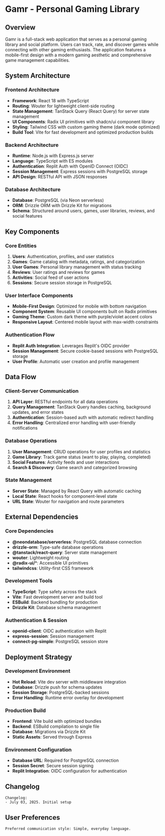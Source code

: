 # Gamr - Personal Gaming Library

## Overview

Gamr is a full-stack web application that serves as a personal gaming library and social platform. Users can track, rate, and discover games while connecting with other gaming enthusiasts. The application features a mobile-first design with a modern gaming aesthetic and comprehensive game management capabilities.

## System Architecture

### Frontend Architecture
- **Framework**: React 18 with TypeScript
- **Routing**: Wouter for lightweight client-side routing
- **State Management**: TanStack Query (React Query) for server state management
- **UI Components**: Radix UI primitives with shadcn/ui component library
- **Styling**: Tailwind CSS with custom gaming theme (dark mode optimized)
- **Build Tool**: Vite for fast development and optimized production builds

### Backend Architecture
- **Runtime**: Node.js with Express.js server
- **Language**: TypeScript with ES modules
- **Authentication**: Replit Auth with OpenID Connect (OIDC)
- **Session Management**: Express sessions with PostgreSQL storage
- **API Design**: RESTful API with JSON responses

### Database Architecture
- **Database**: PostgreSQL (via Neon serverless)
- **ORM**: Drizzle ORM with Drizzle Kit for migrations
- **Schema**: Structured around users, games, user libraries, reviews, and social features

## Key Components

### Core Entities
1. **Users**: Authentication, profiles, and user statistics
2. **Games**: Game catalog with metadata, ratings, and categorization
3. **User Games**: Personal library management with status tracking
4. **Reviews**: User ratings and reviews for games
5. **Activities**: Social feed of user actions
6. **Sessions**: Secure session storage in PostgreSQL

### User Interface Components
- **Mobile-First Design**: Optimized for mobile with bottom navigation
- **Component System**: Reusable UI components built on Radix primitives
- **Gaming Theme**: Custom dark theme with purple/violet accent colors
- **Responsive Layout**: Centered mobile layout with max-width constraints

### Authentication Flow
- **Replit Auth Integration**: Leverages Replit's OIDC provider
- **Session Management**: Secure cookie-based sessions with PostgreSQL storage
- **User Profile**: Automatic user creation and profile management

## Data Flow

### Client-Server Communication
1. **API Layer**: RESTful endpoints for all data operations
2. **Query Management**: TanStack Query handles caching, background updates, and error states
3. **Authentication**: Session-based auth with automatic redirect handling
4. **Error Handling**: Centralized error handling with user-friendly notifications

### Database Operations
1. **User Management**: CRUD operations for user profiles and statistics
2. **Game Library**: Track game status (want to play, playing, completed)
3. **Social Features**: Activity feeds and user interactions
4. **Search & Discovery**: Game search and categorized browsing

### State Management
- **Server State**: Managed by React Query with automatic caching
- **Local State**: React hooks for component-level state
- **URL State**: Wouter for navigation and route parameters

## External Dependencies

### Core Dependencies
- **@neondatabase/serverless**: PostgreSQL database connection
- **drizzle-orm**: Type-safe database operations
- **@tanstack/react-query**: Server state management
- **wouter**: Lightweight routing
- **@radix-ui/***: Accessible UI primitives
- **tailwindcss**: Utility-first CSS framework

### Development Tools
- **TypeScript**: Type safety across the stack
- **Vite**: Fast development server and build tool
- **ESBuild**: Backend bundling for production
- **Drizzle Kit**: Database schema management

### Authentication & Session
- **openid-client**: OIDC authentication with Replit
- **express-session**: Session management
- **connect-pg-simple**: PostgreSQL session store

## Deployment Strategy

### Development Environment
- **Hot Reload**: Vite dev server with middleware integration
- **Database**: Drizzle push for schema updates
- **Session Storage**: PostgreSQL-backed sessions
- **Error Handling**: Runtime error overlay for development

### Production Build
- **Frontend**: Vite build with optimized bundles
- **Backend**: ESBuild compilation to single file
- **Database**: Migrations via Drizzle Kit
- **Static Assets**: Served through Express

### Environment Configuration
- **Database URL**: Required for PostgreSQL connection
- **Session Secret**: Secure session signing
- **Replit Integration**: OIDC configuration for authentication

## Changelog

```
Changelog:
- July 03, 2025. Initial setup
```

## User Preferences

```
Preferred communication style: Simple, everyday language.
```